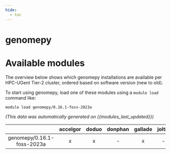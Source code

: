 ```yaml
---
hide:
  - toc
---
```


genomepy
========

# Available modules


The overview below shows which genomepy installations are available per HPC-UGent Tier-2 cluster, ordered based on software version (new to old).

To start using genomepy, load one of these modules using a `module load` command like:

```shell
module load genomepy/0.16.1-foss-2023a
```

*(This data was automatically generated on {{modules_last_updated}})*  

| |accelgor|doduo|donphan|gallade|joltik|shinx|
| :---: | :---: | :---: | :---: | :---: | :---: | :---: |
|genomepy/0.16.1-foss-2023a|x|x|-|x|-|x|
